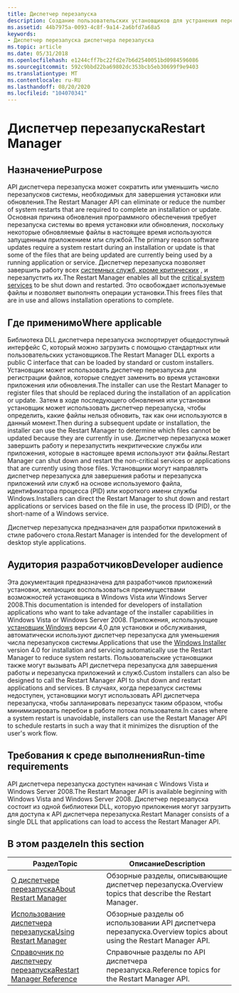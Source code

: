 ```yaml
---
title: Диспетчер перезапуска
description: Создание пользовательских установщиков для устранения перезапусков системы, необходимых для обновления используемого файла. Завершите работу и перезапустите все, но критически важные системные службы из программ.
ms.assetid: 44b7975a-0093-4c8f-9a14-2a6bfd7a68a5
keywords:
- Диспетчер перезапуска диспетчера перезапуска
ms.topic: article
ms.date: 05/31/2018
ms.openlocfilehash: e1244cff7bc22fd2e7b6d2540051bd0984596086
ms.sourcegitcommit: 592c9bbd22ba69802dc353bcb5eb30699f9e9403
ms.translationtype: MT
ms.contentlocale: ru-RU
ms.lasthandoff: 08/20/2020
ms.locfileid: "104070341"
---
```

# <a name="restart-manager"></a><span data-ttu-id="5256f-105">Диспетчер перезапуска</span><span class="sxs-lookup"><span data-stu-id="5256f-105">Restart Manager</span></span>

## <a name="purpose"></a><span data-ttu-id="5256f-106">Назначение</span><span class="sxs-lookup"><span data-stu-id="5256f-106">Purpose</span></span>

<span data-ttu-id="5256f-107">API диспетчера перезапуска может сократить или уменьшить число перезапусков системы, необходимых для завершения установки или обновления.</span><span class="sxs-lookup"><span data-stu-id="5256f-107">The Restart Manager API can eliminate or reduce the number of system restarts that are required to complete an installation or update.</span></span> <span data-ttu-id="5256f-108">Основная причина обновления программного обеспечения требует перезапуска системы во время установки или обновления, поскольку некоторые обновляемые файлы в настоящее время используются запущенным приложением или службой.</span><span class="sxs-lookup"><span data-stu-id="5256f-108">The primary reason software updates require a system restart during an installation or update is that some of the files that are being updated are currently being used by a running application or service.</span></span> <span data-ttu-id="5256f-109">Диспетчер перезапуска позволяет завершить работу всех [системных служб, кроме критических](critical-system-services.md) , и перезапустить их.</span><span class="sxs-lookup"><span data-stu-id="5256f-109">The Restart Manager enables all but the [critical system services](critical-system-services.md) to be shut down and restarted.</span></span> <span data-ttu-id="5256f-110">Это освобождает используемые файлы и позволяет выполнять операции установки.</span><span class="sxs-lookup"><span data-stu-id="5256f-110">This frees files that are in use and allows installation operations to complete.</span></span>

## <a name="where-applicable"></a><span data-ttu-id="5256f-111">Где применимо</span><span class="sxs-lookup"><span data-stu-id="5256f-111">Where applicable</span></span>

<span data-ttu-id="5256f-112">Библиотека DLL диспетчера перезапуска экспортирует общедоступный интерфейс C, который можно загрузить с помощью стандартных или пользовательских установщиков.</span><span class="sxs-lookup"><span data-stu-id="5256f-112">The Restart Manager DLL exports a public C interface that can be loaded by standard or custom installers.</span></span> <span data-ttu-id="5256f-113">Установщик может использовать диспетчер перезапуска для регистрации файлов, которые следует заменить во время установки приложения или обновления.</span><span class="sxs-lookup"><span data-stu-id="5256f-113">The installer can use the Restart Manager to register files that should be replaced during the installation of an application or update.</span></span> <span data-ttu-id="5256f-114">Затем в ходе последующего обновления или установки установщик может использовать диспетчер перезапуска, чтобы определить, какие файлы нельзя обновить, так как они используются в данный момент.</span><span class="sxs-lookup"><span data-stu-id="5256f-114">Then during a subsequent update or installation, the installer can use the Restart Manager to determine which files cannot be updated because they are currently in use.</span></span> <span data-ttu-id="5256f-115">Диспетчер перезапуска может завершить работу и перезапустить некритические службы или приложения, которые в настоящее время используют эти файлы.</span><span class="sxs-lookup"><span data-stu-id="5256f-115">Restart Manager can shut down and restart the non-critical services or applications that are currently using those files.</span></span> <span data-ttu-id="5256f-116">Установщики могут направлять диспетчер перезапуска для завершения работы и перезапуска приложений или служб на основе используемого файла, идентификатора процесса (PID) или короткого имени службы Windows.</span><span class="sxs-lookup"><span data-stu-id="5256f-116">Installers can direct the Restart Manager to shut down and restart applications or services based on the file in use, the process ID (PID), or the short-name of a Windows service.</span></span>

<span data-ttu-id="5256f-117">Диспетчер перезапуска предназначен для разработки приложений в стиле рабочего стола.</span><span class="sxs-lookup"><span data-stu-id="5256f-117">Restart Manager is intended for the development of desktop style applications.</span></span>

## <a name="developer-audience"></a><span data-ttu-id="5256f-118">Аудитория разработчиков</span><span class="sxs-lookup"><span data-stu-id="5256f-118">Developer audience</span></span>

<span data-ttu-id="5256f-119">Эта документация предназначена для разработчиков приложений установки, желающих воспользоваться преимуществами возможностей установщика в Windows Vista или Windows Server 2008.</span><span class="sxs-lookup"><span data-stu-id="5256f-119">This documentation is intended for developers of installation applications who want to take advantage of the installer capabilities in Windows Vista or Windows Server 2008.</span></span> <span data-ttu-id="5256f-120">Приложения, использующие [установщик Windows](/windows/desktop/Msi/windows-installer-portal) версии 4,0 для установки и обслуживания, автоматически используют диспетчер перезапуска для уменьшения числа перезапусков системы.</span><span class="sxs-lookup"><span data-stu-id="5256f-120">Applications that use the [Windows Installer](/windows/desktop/Msi/windows-installer-portal) version 4.0 for installation and servicing automatically use the Restart Manager to reduce system restarts.</span></span> <span data-ttu-id="5256f-121">Пользовательские установщики также могут вызывать API диспетчера перезапуска для завершения работы и перезапуска приложений и служб.</span><span class="sxs-lookup"><span data-stu-id="5256f-121">Custom installers can also be designed to call the Restart Manager API to shut down and restart applications and services.</span></span> <span data-ttu-id="5256f-122">В случаях, когда перезапуск системы недоступен, установщики могут использовать API диспетчера перезапуска, чтобы запланировать перезапуск таким образом, чтобы минимизировать перебои в работе потока пользователя.</span><span class="sxs-lookup"><span data-stu-id="5256f-122">In cases where a system restart is unavoidable, installers can use the Restart Manager API to schedule restarts in such a way that it minimizes the disruption of the user's work flow.</span></span>

## <a name="run-time-requirements"></a><span data-ttu-id="5256f-123">Требования к среде выполнения</span><span class="sxs-lookup"><span data-stu-id="5256f-123">Run-time requirements</span></span>

<span data-ttu-id="5256f-124">API диспетчера перезапуска доступен начиная с Windows Vista и Windows Server 2008.</span><span class="sxs-lookup"><span data-stu-id="5256f-124">The Restart Manager API is available beginning with Windows Vista and Windows Server 2008.</span></span> <span data-ttu-id="5256f-125">Диспетчер перезапуска состоит из одной библиотеки DLL, которую приложения могут загрузить для доступа к API диспетчера перезапуска.</span><span class="sxs-lookup"><span data-stu-id="5256f-125">Restart Manager consists of a single DLL that applications can load to access the Restart Manager API.</span></span>

## <a name="in-this-section"></a><span data-ttu-id="5256f-126">В этом разделе</span><span class="sxs-lookup"><span data-stu-id="5256f-126">In this section</span></span>



| <span data-ttu-id="5256f-127">Раздел</span><span class="sxs-lookup"><span data-stu-id="5256f-127">Topic</span></span>                                                                 | <span data-ttu-id="5256f-128">Описание</span><span class="sxs-lookup"><span data-stu-id="5256f-128">Description</span></span>                                                     |
|-----------------------------------------------------------------------|-----------------------------------------------------------------|
| [<span data-ttu-id="5256f-129">О диспетчере перезапуска</span><span class="sxs-lookup"><span data-stu-id="5256f-129">About Restart Manager</span></span>](about-restart-manager.md)<br/>         | <span data-ttu-id="5256f-130">Обзорные разделы, описывающие диспетчер перезапуска.</span><span class="sxs-lookup"><span data-stu-id="5256f-130">Overview topics that describe the Restart Manager.</span></span><br/>   |
| [<span data-ttu-id="5256f-131">Использование диспетчера перезапуска</span><span class="sxs-lookup"><span data-stu-id="5256f-131">Using Restart Manager</span></span>](using-restart-manager.md)<br/>         | <span data-ttu-id="5256f-132">Обзорные разделы об использовании API диспетчера перезапуска.</span><span class="sxs-lookup"><span data-stu-id="5256f-132">Overview topics about using the Restart Manager API.</span></span><br/> |
| [<span data-ttu-id="5256f-133">Справочник по диспетчеру перезапуска</span><span class="sxs-lookup"><span data-stu-id="5256f-133">Restart Manager Reference</span></span>](restart-manager-reference.md)<br/> | <span data-ttu-id="5256f-134">Справочные разделы по API диспетчера перезапуска.</span><span class="sxs-lookup"><span data-stu-id="5256f-134">Reference topics for the Restart Manager API.</span></span><br/>        |



 

 

